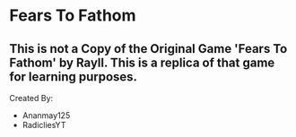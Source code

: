 # Fears To Fathom
## This is not a Copy of the Original Game 'Fears To Fathom' by Rayll. This is a replica of that game for learning purposes. 

Created By:
* Ananmay125
* RadicliesYT
